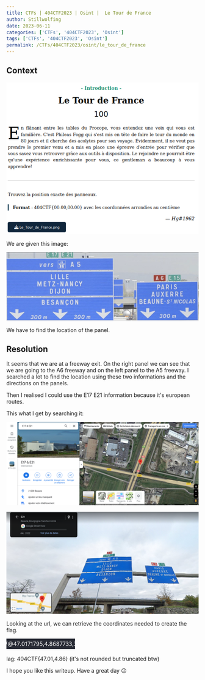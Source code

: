 ```yaml
---
title: CTFs | 404CTF2023 | Osint |  Le Tour de France
author: Stillwolfing
date: 2023-06-11
categories: ['CTFs', '404CTF2023', 'Osint']
tags: ['CTFs', '404CTF2023', 'Osint']
permalink: /CTFs/404CTF2023/osint/le_tour_de_france
---
```


## Context

![context](/assets/img/CTFs/404CTF2023/osint/le_tour_de_france/context.png)

We are given this image:

![image](/assets/img/CTFs/404CTF2023/osint/le_tour_de_france/Le_Tour_de_France.png)

We have to find the location of the panel.

## Resolution

It seems that we are at a freeway exit. On the right panel we can see that we are going to the A6 freeway and on the left panel to the A5 freeway. I searched a lot to find the location using these two informations and the directions on the panels.

Then I realised I could use the E17 E21 information because it's european routes.

This what I get by searching it:

![e17_e21](/assets/img/CTFs/404CTF2023/osint/le_tour_de_france/e17_e21.png)

![panel](/assets/img/CTFs/404CTF2023/osint/le_tour_de_france/panel.png)

Looking at the url, we can retrieve the coordinates needed to create the flag.

![url](/assets/img/CTFs/404CTF2023/osint/le_tour_de_france/url.png)

lag: 404CTF{47.01,4.86} (it's not rounded but truncated btw)

I hope you like this writeup. Have a great day 😉
